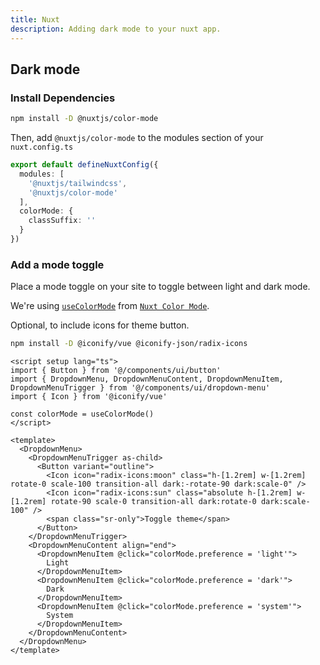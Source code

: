 ```yaml
---
title: Nuxt
description: Adding dark mode to your nuxt app.
---
```


## Dark mode

<Steps>

### Install Dependencies

```bash
npm install -D @nuxtjs/color-mode
```

Then, add `@nuxtjs/color-mode` to the modules section of your `nuxt.config.ts`

```ts
export default defineNuxtConfig({
  modules: [
    '@nuxtjs/tailwindcss',
    '@nuxtjs/color-mode'
  ],
  colorMode: {
    classSuffix: ''
  }
})
```

### Add a mode toggle

Place a mode toggle on your site to toggle between light and dark mode.

We're using [`useColorMode`](https://color-mode.nuxtjs.org/#usage) from [`Nuxt Color Mode`](https://color-mode.nuxtjs.org/).

Optional, to include icons for theme button.
```bash
npm install -D @iconify/vue @iconify-json/radix-icons
```

```vue
<script setup lang="ts">
import { Button } from '@/components/ui/button'
import { DropdownMenu, DropdownMenuContent, DropdownMenuItem, DropdownMenuTrigger } from '@/components/ui/dropdown-menu'
import { Icon } from '@iconify/vue'

const colorMode = useColorMode()
</script>

<template>
  <DropdownMenu>
    <DropdownMenuTrigger as-child>
      <Button variant="outline">
        <Icon icon="radix-icons:moon" class="h-[1.2rem] w-[1.2rem] rotate-0 scale-100 transition-all dark:-rotate-90 dark:scale-0" />
        <Icon icon="radix-icons:sun" class="absolute h-[1.2rem] w-[1.2rem] rotate-90 scale-0 transition-all dark:rotate-0 dark:scale-100" />
        <span class="sr-only">Toggle theme</span>
      </Button>
    </DropdownMenuTrigger>
    <DropdownMenuContent align="end">
      <DropdownMenuItem @click="colorMode.preference = 'light'">
        Light
      </DropdownMenuItem>
      <DropdownMenuItem @click="colorMode.preference = 'dark'">
        Dark
      </DropdownMenuItem>
      <DropdownMenuItem @click="colorMode.preference = 'system'">
        System
      </DropdownMenuItem>
    </DropdownMenuContent>
  </DropdownMenu>
</template>
```

</Steps>
